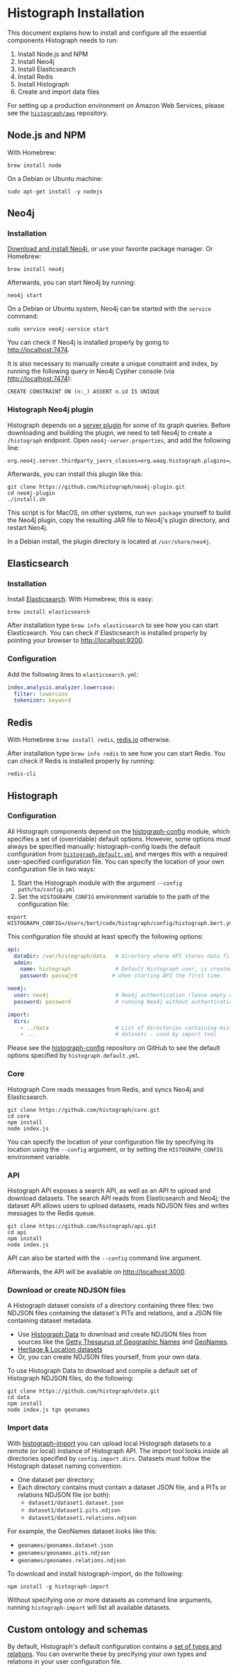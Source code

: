 # Histograph Installation

This document explains how to install and configure all the essential components Histograph needs to run:

  1. Install Node.js and NPM
  2. Install Neo4j
  3. Install Elasticsearch
  4. Install Redis
  5. Install Histograph
  6. Create and import data files

For setting up a production environment on Amazon Web Services, please see the [`histograph/aws`](https://github.com/histograph/aws) repository.

## Node.js and NPM

With Homebrew:

    brew install node

On a Debian or Ubuntu machine:

    sudo apt-get install -y nodejs

## Neo4j

### Installation

[Download and install Neo4j](http://neo4j.com/download/), or use your favorite package manager. Or Homebrew:

    brew install neo4j

Afterwards, you can start Neo4j by running:

    neo4j start

On a Debian or Ubuntu system, Neo4j can be started with the `service` command:

    sudo service neo4j-service start

You can check if Neo4j is installed properly by going to [http://localhost:7474](http://localhost:7474).

It is also necessary to manually create a unique constraint and index, by running the following query in Neo4j Cypher console (via [http://localhost:7474](http://localhost:7474)):

    CREATE CONSTRAINT ON (n:_) ASSERT n.id IS UNIQUE

### Histograph Neo4j plugin

Histograph depends on a [server plugin](https://github.com/histograph/neo4j-plugin) for some of its graph queries. Before downloading and building the plugin, we need to tell Neo4j to create a `/histograph` endpoint. Open `neo4j-server.properties`, and add the following line:

    org.neo4j.server.thirdparty_jaxrs_classes=org.waag.histograph.plugins=/histograph

Afterwards, you can install this plugin like this:

    git clone https://github.com/histograph/neo4j-plugin.git
    cd neo4j-plugin
    ./install.sh

This script is for MacOS, on other systems, run `mvn package` yourself to build the Neo4j plugin, copy the resulting JAR file to Neo4j's plugin directory, and restart Neo4j.

In a Debian install, the plugin directory is located at `/usr/share/neo4j`.

## Elasticsearch

### Installation

Install [Elasticsearch](https://www.elastic.co/downloads/elasticsearch). With Homebrew, this is easy:

    brew install elasticsearch

After installation type `brew info elasticsearch` to see how you can start Elasticsearch. You can check if Elasticsearch is installed properly by pointing your browser to [http://localhost:9200](http://localhost:9200).

### Configuration

Add the following lines to `elasticsearch.yml`:

```yaml
index.analysis.analyzer.lowercase:
  filter: lowercase
  tokenizer: keyword
```

## Redis

With Homebrew `brew install redis`, [redis.io](http://redis.io/download) otherwise.

After installation type `brew info redis` to see how you can start Redis. You can check if Redis is installed properly by running:

    redis-cli

## Histograph

### Configuration

All Histograph components depend on the [histograph-config](https://github.com/histograph/config) module, which  specifies a set of (overridable) default options. However, some options must always be specified manually: histograph-config loads the default configuration from [`histograph.default.yml`](https://github.com/histograph/config/blob/master/histograph.default.yml) and merges this with a required user-specified configuration file. You can specify the location of your own configuration file in two ways:

1. Start the Histograph module with the argument `--config path/to/config.yml`
2. Set the `HISTOGRAPH_CONFIG` environment variable to the path of the configuration file:

```
export HISTOGRAPH_CONFIG=/Users/bert/code/histograph/config/histograph.bert.yml
```

This configuration file should at least specify the following options:

```yaml
api:
  dataDir: /var/histograph/data   # Directory where API stores data files.
  admin:
    name: histograph              # Default Histograph user, is created
    password: passw🚜rd           # when starting API the first time.

neo4j:
  user: neo4j                     # Neo4j authentication (leave empty when
  password: password              # running Neo4j without authentication)

import:
  dirs:
    - ../data                     # List of directories containing Histograph
    - ...                         # datasets - used by import tool
```

Please see the [histograph-config](https://github.com/histograph/config) repository on GitHub to see the default options specified by `histograph.default.yml`.

### Core

Histograph Core reads messages from Redis, and syncs Neo4j and Elasticsearch.

    git clone https://github.com/histograph/core.git
    cd core
    npm install
    node index.js

You can specify the location of your configuration file by specifying its location using the `--config` argument, or by setting the `HISTOGRAPH_CONFIG` environment variable.

### API

Histograph API exposes a search API, as well as an API to upload and download datasets. The search API reads from Elasticsearch and Neo4j; the dataset API allows users to upload datasets, reads NDJSON files and writes messages to the Redis queue.

    git clone https://github.com/histograph/api.git
    cd api
    npm install
    node index.js

API can also be started with the `--config` command line argument.

Afterwards, the API will be available on [http://localhost:3000](http://localhost:3000).

### Download or create NDJSON files

A Histograph dataset consists of a directory containing three files: two NDJSON files containing the dataset's PITs and relations, and a JSON file containing dataset metadata.

- Use [Histograph Data](https://github.com/histograph/data) to download and create NDJSON files from sources like the [Getty Thesaurus of Geographic Names](getty.edu/research/tools/vocabularies/tgn/) and [GeoNames](http://www.geonames.org/).
- [Heritage & Location datasets](https://github.com/erfgoed-en-locatie/data)
- Or, you can create NDJSON files yourself, from your own data.

To use Histograph Data to download and compile a default set of Histograph NDJSON files, do the following:

    git clone https://github.com/histograph/data.git
    cd data
    npm install
    node index.js tgn geonames

### Import data

With [histograph-import](https://github.com/histograph/import) you can upload local Histograph datasets to a remote (or local) instance of Histograph API. The import tool looks inside all directories specified by `config.import.dirs`. Datasets must follow the Histograph dataset naming convention:

- One dataset per directory;
- Each directory contains must contain a dataset JSON file, and a PITs or relations NDJSON file (or both):
  - `dataset1/dataset1.dataset.json`
  - `dataset1/dataset1.pits.ndjson`
  - `dataset1/dataset1.relations.ndjson`

For example, the GeoNames dataset looks like this:

  - `geonames/geonames.dataset.json`
  - `geonames/geonames.pits.ndjson`
  - `geonames/geonames.relations.ndjson`

To download and install histograph-import, do the following:

    npm install -g histograph-import

Without specifying one or more datasets as command line arguments, running `histograph-import` will list all available datasets.

## Custom ontology and schemas

By default, Histograph's default configuration contains a [set of types and relations](https://github.com/histograph/config/blob/master/histograph.default.yml#L56). You can overwrite these by precifying your own types and relations in your user configuration file.
